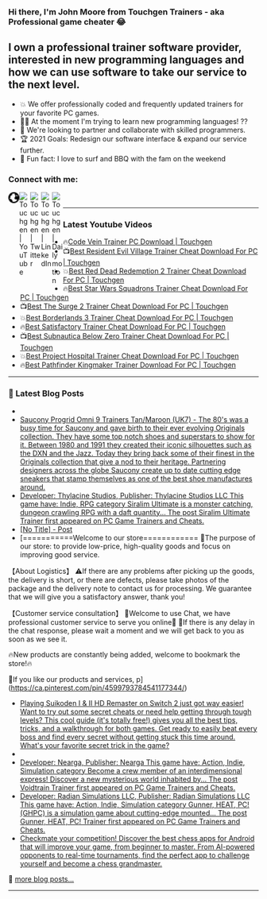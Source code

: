 ### Hi there, I'm John Moore from Touchgen Trainers - aka Professional game cheater 😂
## I own a professional trainer software provider, interested in new programming languages and how we can use software to take our service to the next level.

- 💥 We offer professionally coded and frequently updated trainers for your favorite PC games.
- 👩‍💻 At the moment I'm trying to learn new programming languages! ??
- 🤝 We're looking to partner and collaborate with skilled programmers.
- 🏆 2021 Goals: Redesign our software interface & expand our service further. 
- 🎉 Fun fact: I love to surf and BBQ with the fam on the weekend


### Connect with me:

[<img align="left" alt="Touchgen.net" width="22px" src="https://raw.githubusercontent.com/iconic/open-iconic/master/svg/globe.svg" />][website]
[<img align="left" alt="Touchgen | YouTube" width="22px" src="https://cdn.jsdelivr.net/npm/simple-icons@v3/icons/youtube.svg" />][youtube]
[<img align="left" alt="Touchgen | Twitter" width="22px" src="https://cdn.jsdelivr.net/npm/simple-icons@v3/icons/twitter.svg" />][twitter]
[<img align="left" alt="Touchgen | LinkedIn" width="22px" src="https://cdn.jsdelivr.net/npm/simple-icons@v3/icons/linkedin.svg" />][linkedin]
[<img align="left" alt="Touchgen | Dailymotion" width="22px" src="https://cdn.jsdelivr.net/npm/simple-icons@v3/icons/dailymotion.svg" />][dailymotion]

<br />

---
### Latest Youtube Videos

<!-- VIDEO-POST-LIST:START -->
 - 🔥[Code Vein Trainer PC Download | Touchgen](https://www.youtube.com/watch?v=g0uV3XJYyWU)
 - 📺[Best Resident Evil Village Trainer Cheat Download For PC | Touchgen](https://www.youtube.com/watch?v=oy_CNrI8DlY)
 - 💥[Best Red Dead Redemption 2 Trainer Cheat Download For PC | Touchgen](https://www.youtube.com/watch?v=dX3VmYrRqkY)
 - 🔥[Best Star Wars Squadrons Trainer Cheat Download For PC | Touchgen](https://www.youtube.com/watch?v=xDHtwMdYiFw)
 - 📺[Best The Surge 2 Trainer Cheat Download For PC | Touchgen](https://www.youtube.com/watch?v=gtByxJ0XD1U)
 - 💥[Best Borderlands 3 Trainer Cheat Download For PC | Touchgen](https://www.youtube.com/watch?v=1mCnnunOVM8)
 - 🔥[Best Satisfactory Trainer Cheat Download For PC | Touchgen](https://www.youtube.com/watch?v=xb_tsj03p90)
 - 📺[Best Subnautica Below Zero Trainer Cheat Download For PC | Touchgen](https://www.youtube.com/watch?v=kFKcSaWTBMc)
 - 💥[Best Project Hospital Trainer Cheat Download For PC | Touchgen](https://www.youtube.com/watch?v=b2prNIkFV_0)
 - 🔥[Best Pathfinder Kingmaker Trainer Download For PC | Touchgen](https://www.youtube.com/watch?v=M1s6WKM4k0o)<!-- VIDEO-POST-LIST:END -->
---

### 🧾 Latest Blog Posts

<!-- BLOG-POST-LIST:START -->
- [](https://ca.pinterest.com/pin/589830882489602828/)
- [Saucony Progrid Omni 9 Trainers Tan/Maroon &lpar;UK7&rpar; - The 80&#39;s was a busy time for Saucony and gave birth to their ever evolving Originals collection. They have some top notch shoes and superstars to show for it. Between 1980 and 1991 they created their iconic silhouettes such as the DXN and the Jazz. Today they bring back some of their finest in the Originals collection that give a nod to their heritage. Partnering designers across the globe Saucony create up to date cutting edge sneakers that stamp themselves as one of the best shoe manufactures around.](https://ca.pinterest.com/pin/4602256725791786240/)
- [Developer: Thylacine Studios, Publisher: Thylacine Studios LLC This game have: Indie, RPG category ﻿Siralim Ultimate is a monster catching, dungeon crawling RPG with a daft quantity... The post Siralim Ultimate Trainer first appeared on PC Game Trainers and Cheats.](https://ca.pinterest.com/pin/510454939037141839/)
- [[No Title] - Post](https://ca.pinterest.com/pin/4591842106159953408/)
- [===========Welcome to our store============
📢The purpose of our store: to provide low-price, high-quality goods and focus on improving good service.

【About Logistics】
⚠If there are any problems after picking up the goods, the delivery is short, or there are defects, please take photos of the package and the delivery note to contact us for processing. We guarantee that we will give you a satisfactory answer, thank you!

【Customer service consultation】
💖Welcome to use Chat, we have professional customer service to serve you online💖
🔔If there is any delay in the chat response, please wait a moment and we will get back to you as soon as we see it.
                       
🔥New products are constantly being added, welcome to bookmark the store!🔥

💯If you like our products and services, p](https://ca.pinterest.com/pin/4599793784541177344/)
- [Playing Suikoden I &amp; II HD Remaster on Switch 2 just got way easier! Want to try out some secret cheats or need help getting through tough levels? This cool guide &lpar;it&#39;s totally free!&rpar; gives you all the best tips, tricks, and a walkthrough for both games. Get ready to easily beat every boss and find every secret without getting stuck this time around. What&#39;s your favorite secret trick in the game?](https://ca.pinterest.com/pin/614178467973015254/)
- [](https://ca.pinterest.com/pin/1829656094699825/)
- [Developer: Nearga, Publisher: Nearga This game have: Action, Indie, Simulation category Become a crew member of an interdimensional express! Discover a new mysterious world inhabited by... The post Voidtrain Trainer first appeared on PC Game Trainers and Cheats.](https://ca.pinterest.com/pin/775745104602901464/)
- [Developer: Radian Simulations LLC, Publisher: Radian Simulations LLC This game have: Action, Indie, Simulation category ﻿Gunner, HEAT, PC! &lpar;GHPC&rpar; is a simulation game about cutting-edge mounted... The post Gunner, HEAT, PC! Trainer first appeared on PC Game Trainers and Cheats.](https://ca.pinterest.com/pin/601793568992719415/)
- [Checkmate your competition! Discover the best chess apps for Android that will improve your game, from beginner to master. From AI-powered opponents to real-time tournaments, find the perfect app to challenge yourself and become a chess grandmaster.](https://ca.pinterest.com/pin/896216394594705208/)
<!-- BLOG-POST-LIST:END -->

📖 [more blog posts...](https://touchgen-gaming-trainers.blogspot.com)

---


[website]: https://www.touchgen.net
[twitter]: https://twitter.com/touchgentrainer
[youtube]: https://www.youtube.com/c/Touchgen
[dailymotion]: https://www.dailymotion.com/dm_aedae9e8c0bf3c7b8a4c59d9a0f042c6
[linkedin]: https://www.linkedin.com/company/touchgencheats
